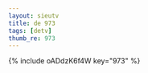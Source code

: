 ```yaml
--- 
layout: sieutv
title: de 973
tags: [detv]
thumb_re: 973
---
```

{% include oADdzK6f4W key="973" %} 
